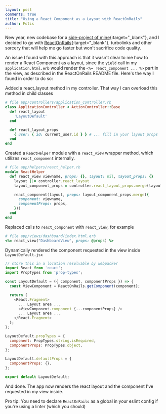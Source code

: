 ```yaml
---
layout: post
comments: true
title: "Using a React Component as a Layout with ReactOnRails"
author: Fotis
---
```


New year, new codebase for a [side-project of mine](https://stackmate.io){:target="_blank"}, and I decided to go with [ReactOnRails](https://github.com/shakacode/react_on_rails){:target="_blank"}, turbolinks and other sorcery that will help me go faster but won't sacrifice code quality.

An issue I found with this approach is that it wasn't clear to me how to render a React Component as a layout, since the `yield` call in my `application.html.erb` would render the `<%= react_component ... %>` part in the view, as described in the ReactOnRails README file. Here's the way I found in order to do so:

Added a react_layout method in my controller. That way I can overload this method in child classes 

```ruby
# file app/controllers/application_controller.rb
class ApplicationController < ActionController::Base
  def react_layout
    'LayoutDefault'
  end

  def react_layout_props
    { user: { id: current_user.id } } # ... fill in your layout props
  end
end
```

Created a `ReactHelper` module with a `react_view` wrapper method, which utilizes `react_component` internally.

```ruby
# file app/helpers/react_helper.rb
module ReactHelper
  def react_view viewname, props: {}, layout: nil, layout_props: {}
    layout ||= controller.react_layout
    layout_component_props = controller.react_layout_props.merge(layout_props)

    react_component(layout, props: layout_component_props.merge({
      component: viewname,
      componentProps: props,
    }))
  end
end
```

Replaced calls to `react_component` with `react_view`, for example
```ruby
# file app/views/dashboard/index.html.erb
<%= react_view("DashboardView", props: @props) %>
```

Dynamically rendered the component requested in the view inside `LayoutDefault.jsx`

```javascript
// store this in a location resolvable by webpacker
import React from 'react';
import PropTypes from 'prop-types';

const LayoutDefault = ({ component, componentProps }) => {
  const ViewComponent = ReactOnRails.getComponent(component);

  return (
    <React.Fragment>
      ... Layout area ...
      <ViewComponent.component {...componentProps} />
      ... Layout area ...
    </React.Fragment>
  );
};

LayoutDefault.propTypes = {
  component: PropTypes.string.isRequired,
  componentProps: PropTypes.object,
};

LayoutDefault.defaultProps = {
  componentProps: {},
};

export default LayoutDefault;
```

And done. The app now renders the react layout and the component I've requested in my view inside.

Pro tip: You need to declare `ReactOnRails` as a global in your eslint config if you're using a linter (which you should)

